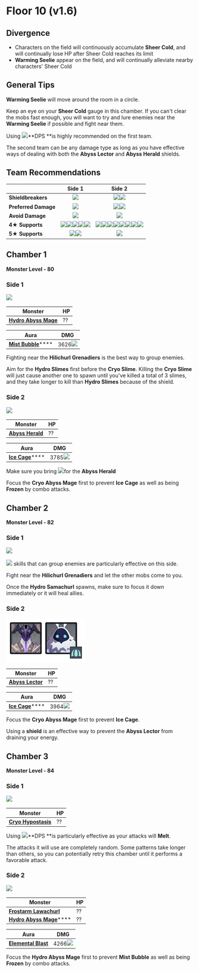 # Floor 10 (v1.6)

## Divergence

* Characters on the field will continuously accumulate **Sheer Cold**, and will continually lose HP after Sheer Cold reaches its limit
* **Warming Seelie** appear on the field, and will continually alleviate nearby characters' Sheer Cold

## General Tips

**Warming Seelie** will move around the room in a circle.

Keep an eye on your **Sheer Cold** gauge in this chamber. If you can't clear the mobs fast enough, you will want to try and lure enemies near the **Warming Seelie** if possible and fight near them.

Using ![](../../.gitbook/assets/pyro\_small.png)\*\*DPS \*\*is highly recommended on the first team.

The second team can be any damage type as long as you have effective ways of dealing with both the **Abyss Lector** and **Abyss Herald** shields.

## Team Recommendations

|                      |                                                                                                                                     Side 1                                                                                                                                    |                                                                                                                                                                                                                    Side 2                                                                                                                                                                                                                    |
| -------------------- | :---------------------------------------------------------------------------------------------------------------------------------------------------------------------------------------------------------------------------------------------------------------------------: | :------------------------------------------------------------------------------------------------------------------------------------------------------------------------------------------------------------------------------------------------------------------------------------------------------------------------------------------------------------------------------------------------------------------------------------------: |
| **Shieldbreakers**   |                                                                                                                   ![](../../.gitbook/assets/pyro\_small.png)                                                                                                                  |                                                                                                                                                                             ![](../../.gitbook/assets/pyro\_small.png)![](../../.gitbook/assets/cryo\_small.png)                                                                                                                                                                             |
| **Preferred Damage** |                                                                                                                   ![](../../.gitbook/assets/pyro\_small.png)                                                                                                                  |                                                                                                                                                                             ![](../../.gitbook/assets/pyro\_small.png)![](../../.gitbook/assets/cryo\_small.png)                                                                                                                                                                             |
| **Avoid Damage**     |                                                                                                                   ![](../../.gitbook/assets/cryo\_small.png)                                                                                                                  |                                                                                                                                                                                                  ![](../../.gitbook/assets/hydro\_small.png)                                                                                                                                                                                                 |
| **4**★ **Supports**  | ![](../../.gitbook/assets/ui\_avataricon\_amber.png)![](../../.gitbook/assets/ui\_avataricon\_bennett.png)![](../../.gitbook/assets/ui\_avataricon\_xiangling.png)![](../../.gitbook/assets/ui\_avataricon\_xinyan.png)![](../../.gitbook/assets/ui\_avataricon\_sucrose.png) | ![](../../.gitbook/assets/ui\_avataricon\_amber.png)![](../../.gitbook/assets/ui\_avataricon\_bennett.png)![](../../.gitbook/assets/ui\_avataricon\_xiangling.png)![](../../.gitbook/assets/ui\_avataricon\_xinyan.png)![](../../.gitbook/assets/ui\_avataricon\_chongyun.png)![](../../.gitbook/assets/ui\_avataricon\_diona.png)![](../../.gitbook/assets/ui\_avataricon\_kaeya.png)![](../../.gitbook/assets/ui\_avataricon\_rosaria.png) |
| **5**★ **Supports**  |                                                                                ![](../../.gitbook/assets/ui\_avataricon\_lumine\_anemo.png)![](../../.gitbook/assets/ui\_avataricon\_venti.png)                                                                               |                                                                                                                                                                                            ![](../../.gitbook/assets/ui\_avataricon\_zhongli.png)                                                                                                                                                                                            |

## Chamber 1

**Monster Level - 80**

### Side 1

![](<../../.gitbook/assets/10-1-1 (1).png>)

| Monster                                                                | HP |
| ---------------------------------------------------------------------- | -- |
| [**Hydro Abyss Mage**](../../monsters/abyss-order/hydro-abyss-mage.md) | ?? |

| Aura                                                            | DMG                                             |
| --------------------------------------------------------------- | ----------------------------------------------- |
| [**Mist Bubble**](../../mechanics/auras/mist-bubble.md)\*\*\*\* | 3626![](../../.gitbook/assets/hydro\_small.png) |

Fighting near the **Hilichurl Grenadiers** is the best way to group enemies.

Aim for the **Hydro Slimes** first before the **Cryo Slime**. Killing the **Cryo Slime** will just cause another one to spawn until you've killed a total of 3 slimes, and they take longer to kill than **Hydro Slimes** because of the shield.

### Side 2

![](<../../.gitbook/assets/10-1-2 (1).png>)

| Monster                                                        | HP |
| -------------------------------------------------------------- | -- |
| [**Abyss Herald**](../../monsters/abyss-order/abyss-herald.md) | ?? |

| Aura                                                      | DMG                                            |
| --------------------------------------------------------- | ---------------------------------------------- |
| [**Ice Cage**](../../mechanics/auras/ice-cage.md)\*\*\*\* | 3785![](../../.gitbook/assets/cryo\_small.png) |

Make sure you bring ![](../../.gitbook/assets/cryo\_small.png)for the **Abyss Herald**

Focus the **Cryo Abyss Mage** first to prevent **Ice Cage** as well as being **Frozen** by combo attacks.

## Chamber 2

**Monster Level - 82**

### Side 1

![](<../../.gitbook/assets/10-2-1 (1).png>)

![](../../.gitbook/assets/anemo\_small.png) skills that can group enemies are particularly effective on this side.

Fight near the **Hilichurl Grenadiers** and let the other mobs come to you.

Once the **Hydro Samachurl** spawns, make sure to focus it down immediately or it will heal allies.

### Side 2

![](<../../.gitbook/assets/10-2-2 (2) (1).png>)

| Monster                                                                | HP |
| ---------------------------------------------------------------------- | -- |
| [**Abyss Lector**](../../monsters/abyss-order/abyss-lector-electro.md) | ?? |

| Aura                                                      | DMG                                            |
| --------------------------------------------------------- | ---------------------------------------------- |
| [**Ice Cage**](../../mechanics/auras/ice-cage.md)\*\*\*\* | 3964![](../../.gitbook/assets/cryo\_small.png) |

Focus the **Cryo Abyss Mage** first to prevent **Ice Cage**.

Using a **shield** is an effective way to prevent the **Abyss Lector** from draining your energy.

## Chamber 3

**Monster Level - 84**

### Side 1

![](../../.gitbook/assets/hypostasis-cryo.png)

| Monster                                                         | HP |
| --------------------------------------------------------------- | -- |
| [**Cryo Hypostasis**](../../monsters/elites/cryo-hypostasis.md) | ?? |

Using ![](../../.gitbook/assets/pyro\_small.png)\*\*DPS \*\*is particularly effective as your attacks will **Melt**.

The attacks it will use are completely random. Some patterns take longer than others, so you can potentially retry this chamber until it performs a favorable attack.

### Side 2

![](<../../.gitbook/assets/10-3-2 (1).png>)

| Monster                                                                              | HP |
| ------------------------------------------------------------------------------------ | -- |
| [**Frostarm Lawachurl**](../../monsters/hilichurls/lawachurls/frostarm-lawachurl.md) | ?? |
| [**Hydro Abyss Mage**](../../monsters/abyss-order/hydro-abyss-mage.md)\*\*\*\*       | ?? |

| Aura                                                            | DMG                                             |
| --------------------------------------------------------------- | ----------------------------------------------- |
| [**Elemental Blast**](../../mechanics/auras/elemental-blast.md) | 4266![](../../.gitbook/assets/hydro\_small.png) |

Focus the **Hydro Abyss Mage** first to prevent **Mist Bubble** as well as being **Frozen** by combo attacks.
